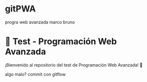 ﻿# gitPWA
progra web avanzada marco bruno

# 🧪 Test - Programación Web Avanzada

¡Bienvenido al repositorio del test de Programación Web Avanzada! 🚀


algo malo?
commit con gitflow
